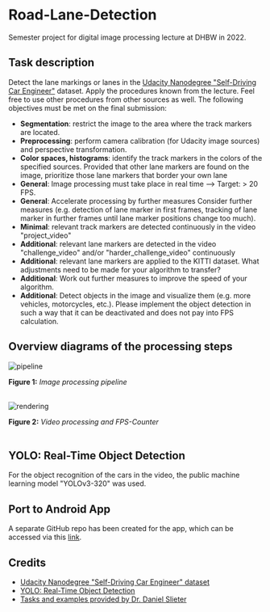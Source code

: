 # Road-Lane-Detection
Semester project for digital image processing lecture at DHBW in 2022. 
<br/>
<h2>Task description</h2>

Detect the lane markings or lanes in the [Udacity Nanodegree "Self-Driving Car Engineer"](https://www.udacity.com/course/self-driving-car-engineer-nanodegree--nd0013) dataset. Apply the procedures known from the lecture. Feel free to use other procedures from other sources as well. The following objectives must be met on the final submission: 
- **Segmentation**: restrict the image to the area where the track markers are located.
- **Preprocessing**: perform camera calibration (for Udacity image sources) and perspective transformation.
- **Color spaces, histograms**: identify the track markers in the colors of the specified sources. Provided that other lane markers are found on the image, prioritize those lane markers that border your own lane
- **General**: Image processing must take place in real time --> Target: > 20 FPS.
- **General**: Accelerate processing by further measures Consider further measures (e.g. detection of lane marker in first frames, tracking of lane marker in further frames until lane marker positions change too much).
- **Minimal**: relevant track markers are detected continuously in the video "project_video" 
- **Additional**: relevant lane markers are detected in the video "challenge_video" and/or "harder_challenge_video" continuously
- **Additional**: relevant lane markers are applied to the KITTI dataset. What adjustments need to be made for your algorithm to transfer?
- **Additional**: Work out further measures to improve the speed of your algorithm.
- **Additional**: Detect objects in the image and visualize them (e.g. more vehicles, motorcycles, etc.). Please implement the object detection in such a way that it can be deactivated and does not pay into FPS calculation.

<h2>Overview diagrams of the processing steps</h2>

![pipeline](https://user-images.githubusercontent.com/88625959/206852636-ab356e9c-4639-431f-8948-f91d8bf87ab6.png)

<b>Figure 1:</b> <i>Image processing pipeline</i>
<br/><br/>

![rendering](https://user-images.githubusercontent.com/88625959/206852791-fab798fb-3a55-4f64-bbbe-7f5acb87269d.png)

<b>Figure 2:</b> <i>Video processing and FPS-Counter</i>
<br/><br/>

<h2>YOLO: Real-Time Object Detection</h2>
For the object recognition of the cars in the video, the public machine learning model "YOLOv3-320" was used.

<h2>Port to Android App</h2>

A separate GitHub repo has been created for the app, which can be accessed via this [link](https://github.com/Patr1ick/Android-LaneDetection).

<h2>Credits</h2>

- [Udacity Nanodegree "Self-Driving Car Engineer" dataset](https://www.udacity.com/course/self-driving-car-engineer-nanodegree--nd0013)
- [YOLO: Real-Time Object Detection](https://pjreddie.com/darknet/yolo/)
- [Tasks and examples provided by Dr. Daniel Slieter](https://de.linkedin.com/in/daniel-slieter)
